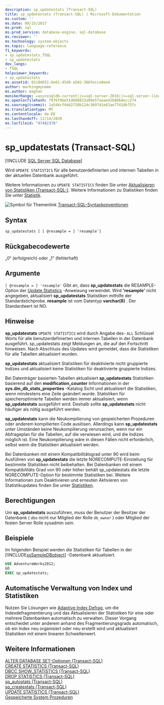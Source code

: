 ```yaml
---
description: sp_updatestats (Transact-SQL)
title: sp_updatestats (Transact-SQL) | Microsoft-Dokumentation
ms.custom: ''
ms.date: 09/25/2017
ms.prod: sql
ms.prod_service: database-engine, sql-database
ms.reviewer: ''
ms.technology: system-objects
ms.topic: language-reference
f1_keywords:
- sp_updatestats_TSQL
- sp_updatestats
dev_langs:
- TSQL
helpviewer_keywords:
- sp_updatestats
ms.assetid: 01184651-6e61-45d9-a502-366fecca0ee4
author: markingmyname
ms.author: maghan
monikerRange: =azuresqldb-current||>=sql-server-2016||>=sql-server-linux-2017||=azuresqldb-mi-current
ms.openlocfilehash: f976f9be51d688833a09e5faaae42b8864ecc274
ms.sourcegitcommit: 1a544cf4dd2720b124c3697d1e62ae7741db757c
ms.translationtype: MT
ms.contentlocale: de-DE
ms.lasthandoff: 12/14/2020
ms.locfileid: "97482378"
---
```

# <a name="sp_updatestats-transact-sql"></a>sp_updatestats (Transact-SQL)
[!INCLUDE [SQL Server SQL Database](../../includes/applies-to-version/sql-asdb.md)]

Wird `UPDATE STATISTICS` für alle benutzerdefinierten und internen Tabellen in der aktuellen Datenbank ausgeführt.  
  
Weitere Informationen zu `UPDATE STATISTICS` finden Sie unter [Aktualisieren von Statistiken &#40;Transact-SQL-&#41;](../../t-sql/statements/update-statistics-transact-sql.md). Weitere Informationen zu Statistiken finden Sie unter [Statistik](../../relational-databases/statistics/statistics.md).  
    
 ![Symbol für Themenlink](../../database-engine/configure-windows/media/topic-link.gif "Symbol für Themenlink") [Transact-SQL-Syntaxkonventionen](../../t-sql/language-elements/transact-sql-syntax-conventions-transact-sql.md)  
  
## <a name="syntax"></a>Syntax  
  
```  
sp_updatestats [ [ @resample = ] 'resample']  
```  
  
## <a name="return-code-values"></a>Rückgabecodewerte  
 „0“ (erfolgreich) oder „1“ (fehlerhaft)  
  
## <a name="arguments"></a>Argumente  
`[ @resample = ] 'resample'` Gibt an, dass **sp_updatestats** die RESAMPLE-Option der [Update Statistics](../../t-sql/statements/update-statistics-transact-sql.md) -Anweisung verwendet. Wird **'resample'** nicht angegeben, aktualisiert **sp_updatestats** Statistiken mithilfe der Standardstichprobe. **resample** ist vom Datentyp **varchar(8)** . Der Standardwert ist NO.  
  
## <a name="remarks"></a>Hinweise  
 **sp_updatestats** `UPDATE STATISTICS` wird durch Angabe des- `ALL` Schlüssel Worts für alle benutzerdefinierten und internen Tabellen in der Datenbank ausgeführt. sp_updatestats zeigt Meldungen an, die auf den Fortschritt hinweisen. Nach Abschluss des Updates wird gemeldet, dass die Statistiken für alle Tabellen aktualisiert wurden.  
  
**sp_updatestats** aktualisiert Statistiken für deaktivierte nicht gruppierte Indizes und aktualisiert keine Statistiken für deaktivierte gruppierte Indizes.  
  
Bei Datenträger basierten Tabellen aktualisiert **sp_updatestats** Statistiken basierend auf den **modification_counter** Informationen in der **sys.dm_db_stats_properties** -Katalog Sicht und aktualisiert die Statistiken, wenn mindestens eine Zeile geändert wurde. Statistiken für speicheroptimierte Tabellen werden immer aktualisiert, wenn **sp_updatestats** ausgeführt wird. Deshalb sollte **sp_updatestats** nicht häufiger als nötig ausgeführt werden.  
  
**sp_updatestats** kann die Neukompilierung von gespeicherten Prozeduren oder anderem kompilierten Code auslösen. Allerdings kann **sp_updatestats** unter Umständen keine Neukompilierung verursachen, wenn nur ein Abfrageplan für die Tabellen, auf die verwiesen wird, und die Indizes möglich ist. Eine Neukompilierung wäre in diesen Fällen nicht erforderlich, selbst wenn die Statistiken aktualisiert werden.  
  
Bei Datenbanken mit einem Kompatibilitätsgrad unter 90 wird beim Ausführen von **sp_updatestats** die letzte NORECOMPUTE-Einstellung für bestimmte Statistiken nicht beibehalten. Bei Datenbanken mit einem Kompatibilitäts Grad von 90 oder höher behält sp_updatestats die letzte NORECOMPUTE-Option für bestimmte Statistiken bei. Weitere Informationen zum Deaktivieren und erneuten Aktivieren von Statistikupdates finden Sie unter [Statistiken](../../relational-databases/statistics/statistics.md).  
  
## <a name="permissions"></a>Berechtigungen  

Um **sp_updatestats** auszuführen, muss der Benutzer der Besitzer der Datenbank ( `dbo` nicht nur Mitglied der Rolle `db_owner` ) oder Mitglied der festen Server Rolle sysadmin sein.

## <a name="examples"></a>Beispiele  
Im folgenden Beispiel werden die Statistiken für Tabellen in der [!INCLUDE[ssSampleDBobject](../../includes/sssampledbobject-md.md)] -Datenbank aktualisiert.  
  
```sql  
USE AdventureWorks2012;  
GO  
EXEC sp_updatestats;   
```  

## <a name="automatic-index-and-statistics-management"></a>Automatische Verwaltung von Index und Statistiken
Nutzen Sie Lösungen wie [Adaptive Index Defrag](https://github.com/Microsoft/tigertoolbox/tree/master/AdaptiveIndexDefrag), um die Indexdefragmentierung und das Aktualisieren der Statistiken für eine oder mehrere Datenbanken automatisch zu verwalten. Dieser Vorgang entscheidet unter anderem anhand des Fragmentierungsgrads automatisch, ob ein Index neu organisiert oder neu erstellt wird und aktualisiert Statistiken mit einem linearen Schwellenwert.

## <a name="see-also"></a>Weitere Informationen  
 [ALTER DATABASE SET-Optionen &#40;Transact-SQL&#41;](../../t-sql/statements/alter-database-transact-sql-set-options.md)   
 [CREATE STATISTICS &#40;Transact-SQL&#41;](../../t-sql/statements/create-statistics-transact-sql.md)   
 [DBCC SHOW_STATISTICS &#40;Transact-SQL&#41;](../../t-sql/database-console-commands/dbcc-show-statistics-transact-sql.md)   
 [DROP STATISTICS &#40;Transact-SQL&#41;](../../t-sql/statements/drop-statistics-transact-sql.md)   
 [sp_autostats &#40;Transact-SQL&#41;](../../relational-databases/system-stored-procedures/sp-autostats-transact-sql.md)   
 [sp_createstats &#40;Transact-SQL&#41;](../../relational-databases/system-stored-procedures/sp-createstats-transact-sql.md)   
 [UPDATE STATISTICS &#40;Transact-SQL&#41;](../../t-sql/statements/update-statistics-transact-sql.md)   
 [Gespeicherte System Prozeduren](../../relational-databases/system-stored-procedures/system-stored-procedures-transact-sql.md)  
 

